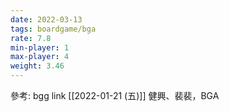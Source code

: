```yaml
---
date: 2022-03-13
tags: boardgame/bga
rate: 7.8
min-player: 1
max-player: 4
weight: 3.46
---
```


參考: bgg link
[[2022-01-21 (五)]] 健興、裴裴，BGA